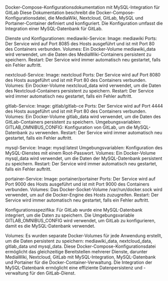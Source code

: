 Docker-Compose-Konfigurationsdokumentation mit MySQL-Integration für GitLab
Diese Dokumentation beschreibt die Docker-Compose-Konfigurationsdatei, 
die MediaWiki, Nextcloud, GitLab, MySQL und Portainer-Container definiert und konfiguriert. 
Die Konfiguration umfasst die Integration einer MySQL-Datenbank für GitLab.

Dienste und Konfigurationen:
mediawiki-Service:
Image: mediawiki
Ports: Der Service wird auf Port 8085 des Hosts ausgeführt und ist mit Port 80 des Containers verbunden.
Volumes: Ein Docker-Volume mediawiki_data wird verwendet, um die Daten des MediaWiki-Containers persistent zu speichern.
Restart: Der Service wird immer automatisch neu gestartet, falls ein Fehler auftritt.

nextcloud-Service:
Image: nextcloud
Ports: Der Service wird auf Port 8080 des Hosts ausgeführt und ist mit Port 80 des Containers verbunden.
Volumes: Ein Docker-Volume nextcloud_data wird verwendet, um die Daten des Nextcloud-Containers persistent zu speichern.
Restart: Der Service wird immer automatisch neu gestartet, falls ein Fehler auftritt.

gitlab-Service:
Image: gitlab/gitlab-ce
Ports: Der Service wird auf Port 4444 des Hosts ausgeführt und ist mit Port 80 des Containers verbunden.
Volumes: Ein Docker-Volume gitlab_data wird verwendet, um die Daten des GitLab-Containers persistent zu speichern.
Umgebungsvariablen:
GITLAB_OMNIBUS_CONFIG: Konfiguration von GitLab, um die MySQL-Datenbank zu verwenden.
Restart: Der Service wird immer automatisch neu gestartet, falls ein Fehler auftritt.

mysql-Service:
Image: mysql:latest
Umgebungsvariablen: Konfiguration des MySQL-Dienstes mit einem Root-Passwort.
Volumes: Ein Docker-Volume mysql_data wird verwendet, um die Daten der MySQL-Datenbank persistent zu speichern.
Restart: Der Service wird immer automatisch neu gestartet, falls ein Fehler auftritt.

portainer-Service:
Image: portainer/portainer
Ports: Der Service wird auf Port 9000 des Hosts ausgeführt und ist mit Port 9000 des Containers verbunden.
Volumes: Das Docker-Socket-Volume /var/run/docker.sock wird verwendet, um auf die Docker-Engine des Hosts zuzugreifen.
Restart: Der Service wird immer automatisch neu gestartet, falls ein Fehler auftritt.

Konfigurationsspezifika:
Für GitLab wurde eine MySQL-Datenbank integriert, um die Daten zu speichern. Die Umgebungsvariable GITLAB_OMNIBUS_CONFIG wird verwendet, um GitLab zu konfigurieren, damit es die MySQL-Datenbank verwendet.

Volumes:
Es wurden separate Docker-Volumes für jede Anwendung erstellt, um die Daten persistent zu speichern:
mediawiki_data, nextcloud_data, gitlab_data und mysql_data.
Diese Docker-Compose-Konfigurationsdatei ermöglicht das gleichzeitige Bereitstellen mehrerer Dienste, 
darunter MediaWiki, Nextcloud, GitLab mit MySQL-Integration, MySQL-Datenbank und Portainer für die Docker-Container-Verwaltung. 
Die Integration der MySQL-Datenbank ermöglicht eine effiziente Datenpersistenz und -verwaltung für den GitLab-Dienst.
